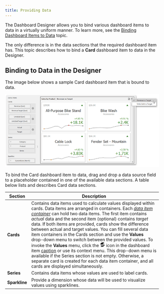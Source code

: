 ```yaml
---
title: Providing Data
---
```

The Dashboard Designer allows you to bind various dashboard items to data in a virtually uniform manner. To learn more, see the [Binding Dashboard Items to Data](../../../../../dashboard-for-desktop/articles/dashboard-designer/binding-dashboard-items-to-data.md) topic.

The only difference is in the data sections that the required dashboard item has. This topic describes how to bind a **Card** dashboard item to data in the Designer.

## <a name="bindingdesigner"/>Binding to Data in the Designer
The image below shows a sample Card dashboard item that is bound to data.

![CardProvidingData_Main](../../../../images/Img117702.png)

To bind the Card dashboard item to data, drag and drop a data source field to a placeholder contained in one of the available data sections. A table below lists and describes Card data sections.

| Section | Description |
|---|---|
| **Cards** | Contains data items used to calculate values displayed within cards. Data items are arranged in containers. Each _[data item container](../../../../../dashboard-for-desktop/articles/dashboard-designer/ui-elements/data-items-pane.md)_ can hold two data items. The first item contains _actual_ data and the second item (optional) contains _target_ data. If both items are provided, cards show the difference between actual and target values. You can fill several data item containers in the Cards section and use the **Values** drop-down menu to switch between the provided values. To invoke the **Values** menu, click the ![DashboardItems_OtherElements](../../../../images/Img20169.png) icon in the dashboard item [caption](../../../../../dashboard-for-desktop/articles/dashboard-designer/dashboard-layout/dashboard-item-caption.md) or use its context menu. This drop-down menu is available if the Series section is not empty. Otherwise, a separate card is created for each data item container, and all cards are displayed simultaneously. |
| **Series** | Contains data items whose values are used to label cards. |
| **Sparkline** | Provide a dimension whose data will be used to visualize values using sparklines. |